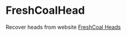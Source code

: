 # FreshCoalHead
Recover heads from website [FreshCoal Heads](https://freshcoal.com/maincollection.php)
